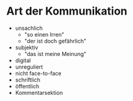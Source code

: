 # Art der Kommunikation

* unsachlich
    * "so einen Irren"
    * "der ist doch gefährlich"
* subjektiv
    * "das ist meine Meinung"
* digital
* unreguliert
* nicht face-to-face
* schriftlich
* öffentlich
* Kommentarsektion
